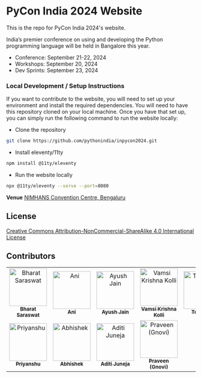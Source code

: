 # PyCon India 2024 Website

This is the repo for PyCon India 2024's website.

India’s premier conference on using and developing the Python programming language will be held in Bangalore this year.

- Conference: September 21-22, 2024
- Workshops: September 20, 2024
- Dev Sprints: September 23, 2024

### Local Development / Setup Instructions
If you want to contribute to the website, you will need to set up your environment and install the required dependencies. You will need to have this repository cloned on your local machine. Once you have that set up, you can simply run the following command to run the website locally:

- Clone the repository
```bash
git clone https://github.com/pythonindia/inpycon2024.git
```

- Install eleventy/11ty
```bash
npm install @11ty/eleventy
```

- Run the website locally
```bash
npx @11ty/eleventy --serve --port=8080
```

**Venue**
[NIMHANS Convention Centre, Bengaluru](https://maps.app.goo.gl/RPE8hmDoyFh7pmyY7)

## License
[Creative Commons Attribution-NonCommercial-ShareAlike 4.0 International License](LICENSE.md)

## Contributors

<!-- CONTRIBUTORS_START -->
<table>
  <tr>
    <td align="center"><a href="https://github.com/bhansa"><img src="https://avatars.githubusercontent.com/u/9723884?v=4" width="100px" alt="Bharat Saraswat"/><br /><sub><b>Bharat Saraswat</b></sub></a></td>
    <td align="center"><a href="https://github.com/anistark"><img src="https://avatars.githubusercontent.com/u/5357586?v=4" width="100px" alt="Ani"/><br /><sub><b>Ani</b></sub></a></td>
    <td align="center"><a href="https://github.com/ayushjain01"><img src="https://avatars.githubusercontent.com/u/67141217?v=4" width="100px" alt="Ayush Jain"/><br /><sub><b>Ayush Jain</b></sub></a></td>
    <td align="center"><a href="https://github.com/vamc-k"><img src="https://avatars.githubusercontent.com/u/11007620?v=4" width="100px" alt="Vamsi Krishna Kolli"/><br /><sub><b>Vamsi Krishna Kolli</b></sub></a></td>
    <td align="center"><a href="https://github.com/Techiezy"><img src="https://avatars.githubusercontent.com/u/37692230?v=4" width="100px" alt="Techiezy"/><br /><sub><b>Techiezy</b></sub></a></td>
    <td align="center"><a href="https://github.com/TeeWrath"><img src="https://avatars.githubusercontent.com/u/117584718?v=4" width="100px" alt="Subroto Banerjee"/><br /><sub><b>Subroto Banerjee</b></sub></a></td>
  </tr>
  <tr>
    <td align="center"><a href="https://github.com/devom-glitch"><img src="https://avatars.githubusercontent.com/u/50795140?v=4" width="100px" alt="Priyanshu"/><br /><sub><b>Priyanshu</b></sub></a></td>
    <td align="center"><a href="https://github.com/abhishekmishragithub"><img src="https://avatars.githubusercontent.com/u/38150419?v=4" width="100px" alt="Abhishek"/><br /><sub><b>Abhishek</b></sub></a></td>
    <td align="center"><a href="https://github.com/Schefflera-Arboricola"><img src="https://avatars.githubusercontent.com/u/91629733?v=4" width="100px" alt="Aditi Juneja"/><br /><sub><b>Aditi Juneja</b></sub></a></td>
    <td align="center"><a href="https://github.com/wavicles"><img src="https://avatars.githubusercontent.com/u/7612306?v=4" width="100px" alt="Praveen (Gnovi)"/><br /><sub><b>Praveen (Gnovi)</b></sub></a></td>
  </tr>
</table>
<!-- CONTRIBUTORS_END -->
